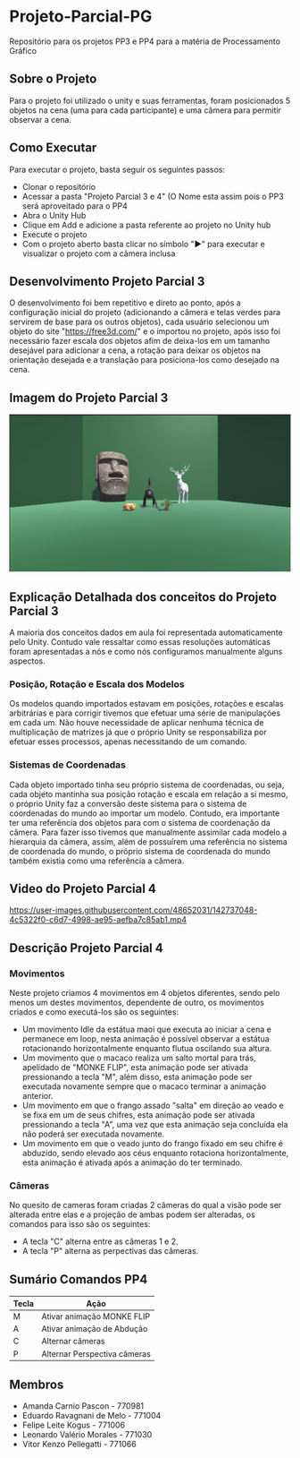 # Projeto-Parcial-PG

Repositório para os projetos PP3 e PP4 para a matéria de Processamento Gráfico

## Sobre o Projeto

Para o projeto foi utilizado o unity e suas ferramentas, foram posicionados 5 objetos na cena (uma para cada participante) e uma câmera para permitir observar a cena.

## Como Executar

Para executar o projeto, basta seguir os seguintes passos:

- Clonar o repositório
- Acessar a pasta "Projeto Parcial 3 e 4" (O Nome esta assim pois o PP3 será aproveitado para o PP4
- Abra o Unity Hub
- Clique em Add e adicione a pasta referente ao projeto no Unity hub
- Execute o projeto
- Com o projeto aberto basta clicar no símbolo "▶️" para executar e visualizar o projeto com a câmera inclusa

## Desenvolvimento Projeto Parcial 3

O desenvolvimento foi bem repetitivo e direto ao ponto, após a configuração inicial do projeto (adicionando a câmera e telas verdes para servirem de base para os outros objetos), cada usuário selecionou um objeto do site "https://free3d.com/" e o importou no projeto, após isso foi necessário fazer escala dos objetos afim de deixa-los em um tamanho desejável para adicionar a cena, a rotação para deixar os objetos na orientação desejada e a translação para posiciona-los como desejado na cena.

## Imagem do Projeto Parcial 3

<img src='https://github.com/VitorKenzo/Projeto-Parcial-PG/blob/main/Foto_cena.jpg'>

## Explicação Detalhada dos conceitos do Projeto Parcial 3

A maioria dos conceitos dados em aula foi representada automaticamente pelo Unity. Contudo vale ressaltar como essas resoluções automáticas foram apresentadas a nós e como nós configuramos manualmente alguns aspectos.

### Posição, Rotação e Escala dos Modelos

Os modelos quando importados estavam em posições, rotações e escalas arbitrárias e para corrigir tivemos que efetuar uma série de manipulações em cada um. Não houve necessidade de aplicar nenhuma técnica de multiplicação de matrizes já que o próprio Unity se responsabiliza por efetuar esses processos, apenas necessitando de um comando.

### Sistemas de Coordenadas

Cada objeto importado tinha seu próprio sistema de coordenadas, ou seja, cada objeto mantinha sua posição rotação e escala em relação a si mesmo, o próprio Unity faz a conversão deste sistema para o sistema de coordenadas do mundo ao importar um modelo. Contudo, era importante ter uma referência dos objetos para com o sistema de coordenação da câmera. Para fazer isso tivemos que manualmente assimilar cada modelo a hierarquia da câmera, assim, além de possuírem uma referência no sistema de coordenada do mundo, o próprio sistema de coordenada do mundo também existia como uma referência a câmera.

## Video do Projeto Parcial 4

https://user-images.githubusercontent.com/48652031/142737048-4c5322f0-c6d7-4998-ae95-aefba7c85ab1.mp4

## Descrição Projeto Parcial 4

### Movimentos

Neste projeto criamos 4 movimentos em 4 objetos diferentes, sendo pelo menos um destes movimentos, dependente de outro, os movimentos criados e como executá-los são os seguintes:

- Um movimento Idle da estátua maoi que executa ao iniciar a cena e permanece em loop, nesta animação é possível observar a estátua rotacionando horizontalmente enquanto flutua oscilando sua altura.
- Um movimento que o macaco realiza um salto mortal para trás, apelidado de "MONKE FLIP", esta animação pode ser ativada pressionando a tecla "M", além disso, esta animação pode ser executada novamente sempre que o macaco terminar a animação anterior.
- Um movimento em que o frango assado "salta" em direção ao veado e se fixa em um de seus chifres, esta animação pode ser ativada pressionando a tecla "A", uma vez que esta animação seja concluída ela não poderá ser executada novamente.
- Um movimento em que o veado junto do frango fixado em seu chifre é abduzido, sendo elevado aos céus enquanto rotaciona horizontalmente, esta animação é ativada após a animação do ter terminado.

### Câmeras

No quesito de cameras foram criadas 2 câmeras do qual a visão pode ser alterada entre elas e a projeção de ambas podem ser alteradas, os comandos para isso são os seguintes:

- A tecla "C" alterna entre as câmeras 1 e 2.
- A tecla "P" alterna as perpectivas das câmeras.

## Sumário Comandos PP4

| Tecla | Ação |
|-------|------|
| M | Ativar animação MONKE FLIP |
| A | Ativar animação de Abdução |
| C | Alternar câmeras |
| P | Alternar Perspectiva câmeras|


## Membros

- Amanda Carnio Pascon - 770981
- Eduardo Ravagnani de Melo - 771004
- Felipe Leite Kogus - 771006
- Leonardo Valério Morales - 771030
- Vitor Kenzo Pellegatti - 771066
